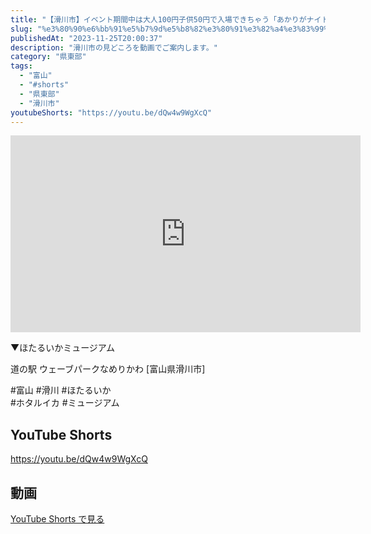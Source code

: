 ```yaml
---
title: "【滑川市】イベント期間中は大人100円子供50円で入場できちゃう「あかりがナイトin滑川」ナイトミュージアム｜ほたるいかミュージアム #shorts"
slug: "%e3%80%90%e6%bb%91%e5%b7%9d%e5%b8%82%e3%80%91%e3%82%a4%e3%83%99%e3%83%b3%e3%83%88%e6%9c%9f%e9%96%93%e4%b8%ad%e3%81%af%e5%a4%a7%e4%ba%ba100%e5%86%86%e5%ad%90%e4%be%9b50%e5%86%86%e3%81%a7%e5%85%a5"
publishedAt: "2023-11-25T20:00:37"
description: "滑川市の見どころを動画でご案内します。"
category: "県東部"
tags: 
  - "富山"
  - "#shorts"
  - "県東部"
  - "滑川市"
youtubeShorts: "https://youtu.be/dQw4w9WgXcQ"
---
```


<iframe width="560" height="315" src="https://www.youtube.com/embed/fGjcgSN9Zq4" frameborder="0" allowfullscreen></iframe>

▼ほたるいかミュージアム

道の駅 ウェーブパークなめりかわ [富山県滑川市]

#富山 #滑川 #ほたるいか<br />
#ホタルイカ #ミュージアム

## YouTube Shorts

https://youtu.be/dQw4w9WgXcQ

## 動画

[YouTube Shorts で見る](https://youtu.be/dQw4w9WgXcQ)

